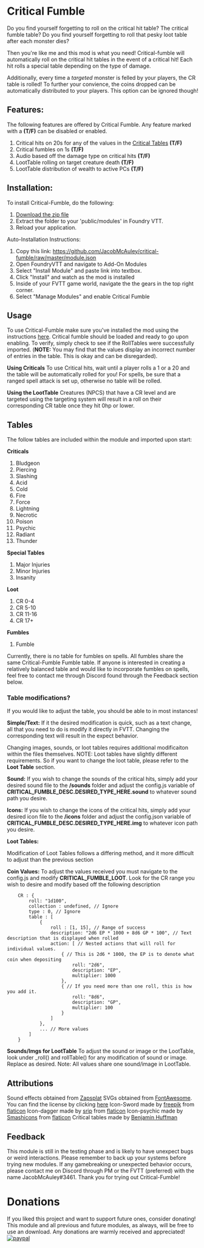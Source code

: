 # Critical Fumble
Do you find yourself forgetting to roll on the critical hit table? The critical fumble table?
Do you find yourself forgetting to roll that pesky loot table after each monster dies?

Then you're like me and this mod is what you need!
Critical-fumble will automatically roll on the critical hit tables in the event of a critical hit! Each hit rolls a special table depending on the type of damage.

Additionally, every time a *targeted* monster is felled by your players, the CR table is rolled! 
To further your convience, the coins dropped can be automatically distributed to your players. This option can be ignored though! 

## Features:
The following features are offered by Critical Fumble. Any feature marked with a **(T/F)** can be disabled or enabled.
1. Critical hits on 20s for any of the values in the [Critical Tables](##Tables) **(T/F)** 
2. Critical fumbles on 1s **(T/F)**
3. Audio based off the damage type on critical hits **(T/F)**
4. LootTable rolling on target creature death **(T/F)**
5. LootTable distribution of wealth to active PCs **(T/F)**

## Installation:

To install Critical-Fumble, do the following:

1. [Download the zip file](https://github.com/JacobMcAuley/critical-fumble/archive/master.zip)
2. Extract the folder to your 'public/modules' in Foundry VTT.
3. Reload your application.

Auto-Installation Instructions:

1. Copy this link: https://github.com/JacobMcAuley/critical-fumble/raw/master/module.json
2. Open FoundryVTT and navigate to Add-On Modules
3. Select "Install Module" and paste link into textbox.
4. Click "Install" and watch as the mod is installed
5. Inside of your FVTT game world, navigate the the gears in the top right corner.
6. Select "Manage Modules" and enable Critical Fumble

## Usage

To use Critical-Fumble make sure you've installed the mod using the instructions [here](##Installation).
Critical fumble should be loaded and ready to go upon enabling. To verify, simply check to see if the RollTables were successfully imported. (**NOTE:** You may find that the values display an incorrect number of entries in the table. This is okay and can be disregarded).

**Using Criticals**
To use Critical hits, wait until a player rolls a 1 or a 20 and the table will be automatically rolled for you!
For spells, be sure that a ranged spell attack is set up, otherwise no table will be rolled.

**Using the LootTable**
Creatures (NPCS) that have a CR level and are targeted using the targeting system will result in a roll on their corresponding CR table once they hit 0hp or lower.


## Tables
The follow tables are included within the module and imported upon start:

**Criticals**
1. Bludgeon
2. Piercing
3. Slashing
4. Acid
5. Cold
6. Fire
7. Force
8. Lightning
9. Necrotic
10. Poison
11. Psychic
12. Radiant
13. Thunder

**Special Tables**
1. Major Injuries
2. Minor Injuries
3. Insanity

**Loot**
1. CR 0-4
2. CR 5-10
3. CR 11-16
4. CR 17+

**Fumbles**
1. Fumble

Currently, there is no table for fumbles on spells. All fumbles share the same Critical-Fumble Fumble table. If anyone is interested in creating a relatively balanced table and would like to incorporate fumbles on spells, feel free to contact me through Discord found through the Feedback section below.


### Table modifications?

If you would like to adjust the table, you should be able to in most instances! 

**Simple/Text:**
If it the desired modification is quick, such as a text change, all that you need to do is modify it directly in FVTT. Changing the corresponding text will result in the expect behavior.

Changing images, sounds, or loot tables requires additional modificaiton within the files themselves. NOTE: Loot tables have slightly different requirements. So if you want to change the loot table, please refer to the **Loot Table** section.

**Sound:**
If you wish to change the sounds of the critical hits, simply add your desired sound file to the **/sounds** folder and adjust the config.js variable of **CRITICAL_FUMBLE_DESC.DESIRED_TYPE_HERE.sound** to whatever sound path you desire.

**Icons:**
If you wish to change the icons of the critical hits, simply add your desired icon file to the **/icons** folder and adjust the config.json variable of **CRITICAL_FUMBLE_DESC.DESIRED_TYPE_HERE.img** to whatever icon path you desire.

**Loot Tables:**

Modification of Loot Tables follows a differing method, and it more difficult to adjust than the previous section

**Coin Values:**
To adjust the values received you must navigate to the config.js and modify **CRITICAL_FUMBLE_LOOT**. Look for the CR range you wish to desire and modify based off the following description
```
    CR : {
        roll: "1d100",
        collection : undefined, // Ignore
        type : 0, // Ignore
        table : [
            {
                roll : [1, 15], // Range of success
                description: "2d6 EP * 1000 + 8d6 GP * 100", // Text description that is displayed when rolled
                action: [ // Nested actions that will roll for individual values. 
                    { // This is 2d6 * 1000, the EP is to denote what coin when depositing
                        roll: "2d6", 
                        description: "EP",
                        multiplier: 1000
                    },
                    { // If you need more than one roll, this is how you add it.
                        roll: "8d6",
                        description: "GP",
                        multiplier: 100
                    }                    
                ]
            },
            ... // More values
        ]
    }
```

**Sounds/Imgs for LootTable**
To adjust the sound or image or the LootTable, look under _roll() and rollTable() for any modification of sound or image. Replace as desired.
Note: All values share one sound/image in LootTable.

## Attributions

Sound effects obtained from [Zapsplat](https://www.zapsplat.com)
SVGs obtained from [FontAwesome](https://fontawesome.com). You can find the license by clicking [here](https://fontawesome.com/license)
Icon-Sword made by [freepik](https://www.flaticon.com/authors/freepik) from [flaticon](https://www.flaticon.com/)
Icon-dagger made by [srip](https://www.flaticon.com/authors/srip) from [flaticon](https://www.flaticon.com/)
Icon-psychic made by [Smashicons](https://www.flaticon.com/authors/Smashicons) from [flaticon](https://www.flaticon.com/)
Critical tables made by [Benjamin Huffman](https://sterlingvermin.files.wordpress.com/2016/09/critical-hits-revisited.pdf)

## Feedback

This module is still in the testing phase and is likely to have unexpect bugs or weird interactions. Please remember to back up your systems before trying new modules. If any gamebreaking or unexpected behavior occurs, please contact me on Discord through PM or the FVTT (preferred) with the name JacobMcAuley#3461. Thank you for trying out Critical-Fumble!


# Donations
If you liked this project and want to support future ones, consider donating! 
This module and all previous and future modules, as always, will be free to use an download. Any donations are warmly received and appreciated!
[![paypal](https://www.paypalobjects.com/en_US/i/btn/btn_donateCC_LG.gif)](https://www.paypal.com/cgi-bin/webscr?cmd=_donations&business=723SW7WMD8YR6&item_name=Thank+you+for+your+tip%21&currency_code=USD&source=url)